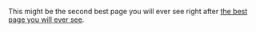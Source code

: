 This might be the second best page you will ever see right after [the best page you will ever see](Best_page).